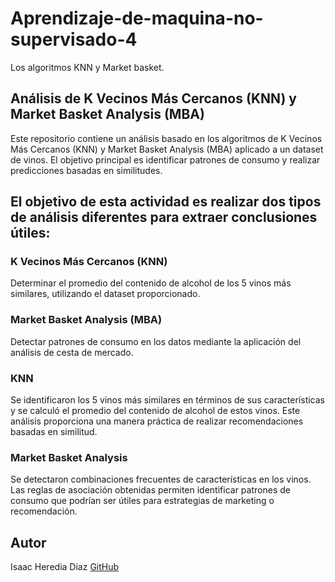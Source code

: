 # Aprendizaje-de-maquina-no-supervisado-4
Los algoritmos KNN y Market basket.

## Análisis de K Vecinos Más Cercanos (KNN) y Market Basket Analysis (MBA)
Este repositorio contiene un análisis basado en los algoritmos de K Vecinos Más Cercanos (KNN) y Market Basket Analysis (MBA) aplicado a un dataset de vinos. 
El objetivo principal es identificar patrones de consumo y realizar predicciones basadas en similitudes.

## El objetivo de esta actividad es realizar dos tipos de análisis diferentes para extraer conclusiones útiles:

### K Vecinos Más Cercanos (KNN)                          
Determinar el promedio del contenido de alcohol de los 5 vinos más similares, utilizando el dataset proporcionado.
### Market Basket Analysis (MBA)
Detectar patrones de consumo en los datos mediante la aplicación del análisis de cesta de mercado.

### KNN
Se identificaron los 5 vinos más similares en términos de sus características y se calculó el promedio del contenido de alcohol de estos vinos.
Este análisis proporciona una manera práctica de realizar recomendaciones basadas en similitud.

### Market Basket Analysis
Se detectaron combinaciones frecuentes de características en los vinos.
Las reglas de asociación obtenidas permiten identificar patrones de consumo que podrían ser útiles para estrategias de marketing o recomendación.


## Autor
Isaac Heredia Diaz
[GitHub](https://github.com/IsaacHD86)

